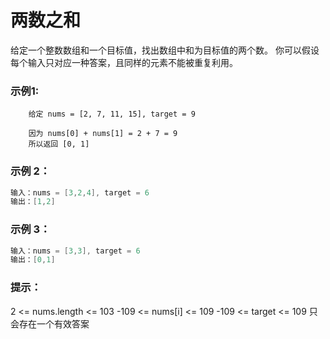 # 两数之和  

给定一个整数数组和一个目标值，找出数组中和为目标值的两个数。
你可以假设每个输入只对应一种答案，且同样的元素不能被重复利用。

### 示例1:
```
    给定 nums = [2, 7, 11, 15], target = 9

    因为 nums[0] + nums[1] = 2 + 7 = 9
    所以返回 [0, 1]
```

### 示例 2：

```go
输入：nums = [3,2,4], target = 6
输出：[1,2]
```

### 示例 3：

```go
输入：nums = [3,3], target = 6
输出：[0,1]
```

### 提示：

2 <= nums.length <= 103
-109 <= nums[i] <= 109
-109 <= target <= 109
只会存在一个有效答案
